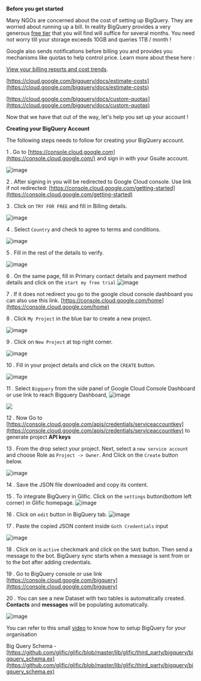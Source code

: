 **Before you get started**

Many NGOs are concerned about the cost of setting up BigQuery. They are worried about running up a bill. In reality BigQuery provides a very generous [free tier](https://cloud.google.com/bigquery/pricing#free-tier) that you will find will suffice for several months. You need not worry till your storage exceeds 10GB and queries 1TB / month !

Google also sends notifications before billing you and provides you mechanisms like quotas to help control price. Learn more about these here :

[View your billing reports and cost trends](https://cloud.google.com/billing/docs/how-to/reports).

[https://cloud.google.com/bigquery/docs/estimate-costs](https://cloud.google.com/bigquery/docs/estimate-costs)

[https://cloud.google.com/bigquery/docs/custom-quotas](https://cloud.google.com/bigquery/docs/custom-quotas)

Now that we have that out of the way, let&#39;s help you set up your account !

**Creating your BigQuery Account**

The following steps needs to follow for creating your BigQuery account.

1 . Go to [https://console.cloud.google.com](https://console.cloud.google.com/) and sign in with your Gsuite account.

![image](https://user-images.githubusercontent.com/119290547/212645739-c8066127-1244-423e-b7d7-83c22ea42035.png)



2 . After signing in you will be redirected to Google Cloud console. Use link if not redirected: [https://console.cloud.google.com/getting-started](https://console.cloud.google.com/getting-started)

3 . Click on `TRY FOR FREE` and fill in Billing details.

![image](https://user-images.githubusercontent.com/119290547/212645852-a5f67668-c06a-4915-9293-412827e239fc.png)



4 . Select `Country` and check to agree to terms and conditions.

![image](https://user-images.githubusercontent.com/119290547/212645890-bdfe8a13-0312-41ee-bdc7-4f5744a79656.png)



5 .  Fill in the rest of the details to verify.

![image](https://user-images.githubusercontent.com/119290547/212646133-26b1f214-6ea7-4d38-8ee3-03f2d6b70808.png)



6 . On the same page, fill in Primary contact details and payment method details and click on the `start my free trial`
![image](https://user-images.githubusercontent.com/119290547/212646166-a5574d75-a9c4-4d4f-9a84-8e05e7a31a17.png)



7 .  If it does not redirect you go to the google cloud console dashboard you can also use this link. [https://console.cloud.google.com/home](https://console.cloud.google.com/home)

8 .  Click `My Project` in the blue bar to create a new project.

![image](https://user-images.githubusercontent.com/119290547/212646214-074d405b-480e-44ac-8bd5-59f4472296e7.png)

9 . Click on `New Project` at top right corner.

![image](https://user-images.githubusercontent.com/119290547/212646268-480b74a9-ddb4-44e1-aa73-3f74aa09de99.png)



10 . Fill in your project details and click on the `CREATE` button.

![image](https://user-images.githubusercontent.com/119290547/212646316-e5d1f4ba-ab49-49fb-93a9-788c8e67c4c1.png)



11 . Select `Bigquery` from the side panel of Google Cloud Console Dashboard or use link to reach Bigquery Dashboard, ![image](https://user-images.githubusercontent.com/119290547/212646365-997ebff1-50c8-4241-99fe-53a01e81dfb4.png)

![](https://static.slab.com/prod/uploads/8k89m6if/posts/images/CKdB9etaSvrFd4t6BSyp3eJK.png)



12 . Now Go to [https://console.cloud.google.com/apis/credentials/serviceaccountkey](https://console.cloud.google.com/apis/credentials/serviceaccountkey) to generate project **API keys**

13 . From the drop select your project. Next, select a `new service account` and choose Role as `Project -> Owner`. And Click on the `Create` button below.

![image](https://user-images.githubusercontent.com/119290547/212646406-667e0c07-7c4f-45bf-82ce-c11fd45792da.png)



14 . Save the JSON file downloaded and copy its content.

15 . To integrate BigQuery in Glific. Click on the `settings` button(bottom left corner) in Glific homepage.
![image](https://user-images.githubusercontent.com/119290547/212646449-2b7c513a-32f7-4e5f-9136-afb4baa50263.png)



16 . Click on  `edit` button in BigQuery tab.
![image](https://user-images.githubusercontent.com/119290547/212646479-b00023cf-d00b-4965-9225-fd8980dad4f5.png)



17 . Paste the copied JSON content inside `Goth Credentials` input

![image](https://user-images.githubusercontent.com/119290547/212646514-4650a879-eefc-46a6-bf78-f39105261c3a.png)

18 . Click on is `active` checkmark and click on the `SAVE` button. Then send a message to the bot. BigQuery sync starts when a message is sent from or to the bot after adding credentials.

19 . Go to BigQuery console or use link [https://console.cloud.google.com/bigquery](https://console.cloud.google.com/bigquery)

20 . You can see a new Dataset with two tables is automatically created. **Contacts** and **messages** will be populating automatically.

![image](https://user-images.githubusercontent.com/119290547/212646563-427f1f25-c46b-43df-802e-fab94b51ca8e.png)



You can refer to this small [video](https://drive.google.com/file/d/1uvDHhf5Gop2zRe1nDTy-836bLuTHK2OR/view?usp=sharing)  to know how to setup BigQuery for your organisation



Big Query Schema - [https://github.com/glific/glific/blob/master/lib/glific/third_party/bigquery/bigquery_schema.ex](https://github.com/glific/glific/blob/master/lib/glific/third_party/bigquery/bigquery_schema.ex)
